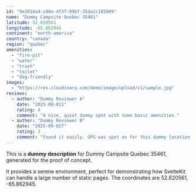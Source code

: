 ```yaml
---
id: "9e2018a4-c80a-4f3f-99bf-35da1c185909"
name: "Dummy Campsite Quebec 35461"
latitude: 52.820561
longitude: -65.862945
continent: "north-america"
country: "canada"
region: "quebec"
amenities:
  - "fire-pit"
  - "water"
  - "trash"
  - "toilet"
  - "dog-friendly"
images:
  - "https://res.cloudinary.com/demo/image/upload/v1/sample.jpg"
reviews:
  - author: "Dummy Reviewer A"
    date: "2025-08-011"
    rating: 4
    comment: "A nice, quiet dummy spot with some basic amenities."
  - author: "Dummy Reviewer B"
    date: "2025-09-027"
    rating: 3
    comment: "Found it easily. GPS was spot on for this dummy location."
---
```


This is a **dummy description** for Dummy Campsite Quebec 35461, generated for the proof of concept.

It provides a serene environment, perfect for demonstrating how SvelteKit can handle a large number of static pages. The coordinates are 52.820561, -65.862945.
